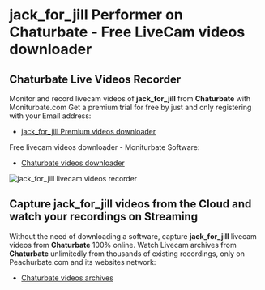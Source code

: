 # jack_for_jill Performer on Chaturbate - Free LiveCam videos downloader

## Chaturbate Live Videos Recorder

Monitor and record livecam videos of **jack_for_jill** from **Chaturbate** with Moniturbate.com
Get a premium trial for free by just and only registering with your Email address:
* [jack_for_jill Premium videos downloader](https://moniturbate.com/request-demo-licence-key.html)

Free livecam videos downloader - Moniturbate Software:
* [Chaturbate videos downloader](https://moniturbate.com/moniturbate-download-software.html)

![jack_for_jill livecam videos recorder](https://peachurnet.com/templates/moniturbate-software.png)


## Capture jack_for_jill videos from the Cloud and watch your recordings on Streaming

Without the need of downloading a software, capture **jack_for_jill** livecam videos from **Chaturbate** 100% online.
Watch Livecam archives from **Chaturbate** unlimitedly from thousands of existing recordings, only on Peachurbate.com and its websites network:
* [Chaturbate videos archives](https://peachurnet.com/)